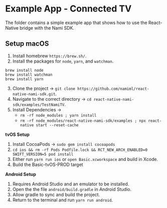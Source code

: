 # Example App - Connected TV

The folder contains a simple example app that shows how to use the React-Native bridge with the Nami SDK.

## Setup macOS

1. Install homebrew `https://brew.sh/`.
2. Install the packages for `node`, `yarn`, and `watchman`.

```
brew install node
brew install watchman
brew install yarn
```

3. Clone the project -> `git clone https://github.com/namiml/react-native-nami-sdk.git`.
4. Navigate to the correct directory -> `cd react-native-nami-sdk/examples/TestNamiTV`.
5. Install Dependencies ->
   - `rm -rf node_modules ; yarn install`
   - `rm -rf node_modules/react-native-nami-sdk/examples ; npx react-native start --reset-cache`

**tvOS Setup**

1. Install CocoaPods -> `sudo gem install cocoapods`
2. `cd ios && rm -rf Pods Podfile.lock && RCT_NEW_ARCH_ENABLED=0 SWIFT_VERSION=5 pod install`
3. Either run `yarn run ios` or `open Basic.xcworkspace` and build in Xcode.
4. Build the Basic-tvOS-PROD target

**Android Setup**

1. Requires Android Studio and an emulator to be installed.
2. Open the the file `android/build.gradle` in Android Studio.
3. Allow gradle to sync and build the project.
4. Return to the terminal and run `yarn run android`.
